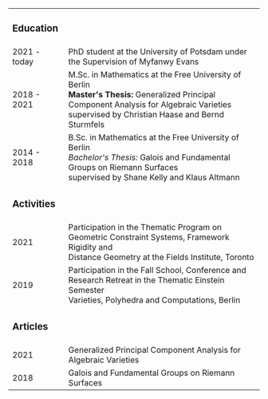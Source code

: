 <table cellspacing="0" cellpadding="0" style="width:100%">

<tr> <td><h3>Education</h3></td></tr>
<tr>
    <td>2021 - today</td>
    <td>PhD student at the University of Potsdam under the Supervision of Myfanwy Evans</td>
</tr>
<tr>
    <td>2018 - 2021</td>
    <td>M.Sc. in Mathematics at the Free University of Berlin <br /> <b>Master's Thesis:</b> Generalized Principal Component Analysis for Algebraic Varieties<br />
      supervised by Christian Haase and Bernd Sturmfels</td>
</tr>
<tr>
    <td>2014 - 2018</td>
    <td>B.Sc. in Mathematics at the Free University of Berlin <br /><i>Bachelor's Thesis:</i> Galois and Fundamental Groups on Riemann Surfaces<br /> supervised by Shane Kelly and Klaus Altmann</td>
</tr>
<tr> <td><h3>Activities</h3></td></tr>
<tr>
    <td>2021</td>
    <td>Participation in the Thematic Program on Geometric Constraint Systems, Framework Rigidity  and <br /> Distance Geometry at the Fields Institute, Toronto</td>
</tr>
<tr>
    <td>2019</td>
    <td>Participation in the Fall School, Conference and Research Retreat in the Thematic Einstein Semester <br />  Varieties, Polyhedra and Computations, Berlin</td>
</tr>
<tr>
  <td><h3>Articles</h3></td>
</tr>
<tr>
  <td>2021</td>
  <td>Generalized Principal Component Analysis for Algebraic Varieties</td>
</tr>
<tr>
  <td>2018</td>
  <td>Galois and Fundamental Groups on Riemann Surfaces</td>
</tr>
</table> 
